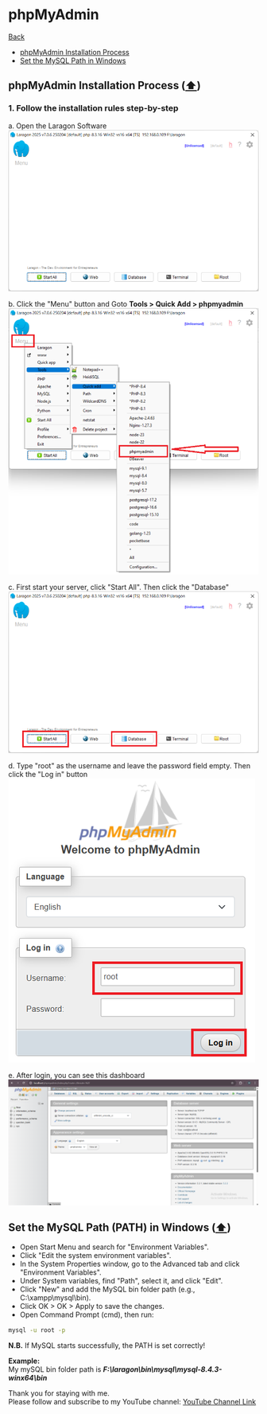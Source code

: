 # phpMyAdmin

[Back](./..)

- [phpMyAdmin Installation Process](#phpmyadmin-installation-process-%EF%B8%8F)
- [Set the MySQL Path in Windows](#set-the-mysql-path-path-in-windows-️)

## phpMyAdmin Installation Process ([⬆️](#phpmyadmin))
### 1. Follow the installation rules step-by-step
a. Open the Laragon Software<br>
<img src="./phpMyAdminImage/phpMyAdmin_1.png">

b. Click the "Menu" button and Goto **Tools > Quick Add > phpmyadmin**<br>
<img src="./phpMyAdminImage/phpMyAdmin_2.png">

c. First start your server, click "Start All". Then click the "Database"<br>
<img src="./phpMyAdminImage/phpMyAdmin_3.png">

d. Type "root" as the username and leave the password field empty. Then click the "Log in" button<br>
<img src="./phpMyAdminImage/phpMyAdmin_4.png">

e. After login, you can see this dashboard<br>
<img src="./phpMyAdminImage/phpMyAdmin_5.png">


## Set the MySQL Path (PATH) in Windows ([⬆️](#phpmyadmin))
* Open Start Menu and search for "Environment Variables".
* Click "Edit the system environment variables".
* In the System Properties window, go to the Advanced tab and click "Environment Variables".
* Under System variables, find "Path", select it, and click "Edit".
* Click "New" and add the MySQL bin folder path (e.g., C:\xampp\mysql\bin).
* Click OK > OK > Apply to save the changes.
* Open Command Prompt (cmd), then run:
```sh
mysql -u root -p
```

**N.B.** If MySQL starts successfully, the PATH is set correctly!

**Example:**<br>
My mySQL bin folder path is ***F:\laragon\bin\mysql\mysql-8.4.3-winx64\bin***



Thank you for staying with me.  
Please follow and subscribe to my YouTube channel: [YouTube Channel Link](https://www.youtube.com/@MirzaMdGolamNabi)

